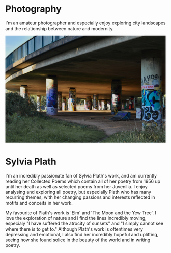 # Photography
I'm an amateur photographer and especially enjoy exploring city landscapes and the relationship between nature and modernity.

![alt text](./DSC_0115.jpg)

# Sylvia Plath
I'm an incredibly passionate fan of Sylvia Plath's work, and am currently reading her Collected Poems which contain all of her poetry from 1956 up until her death as well as selected poems from her Juvenilia. I enjoy analysing and exploring all poetry, but especially Plath who has many recurring themes, with her changing passions and interests reflected in motifs and conceits in her work.

My favourite of Plath's work is 'Elm' and 'The Moon and the Yew Tree'. I love the exploration of nature and i find the lines incredibly moving, especialy "I have suffered the atrocity of sunsets" and "I simply cannot see where there is to get to." Although Plath's work is oftentimes very depressing and emotional, I also find her incredibly hopeful and uplifting, seeing how she found solice in the beauty of the world and in writing poetry.
